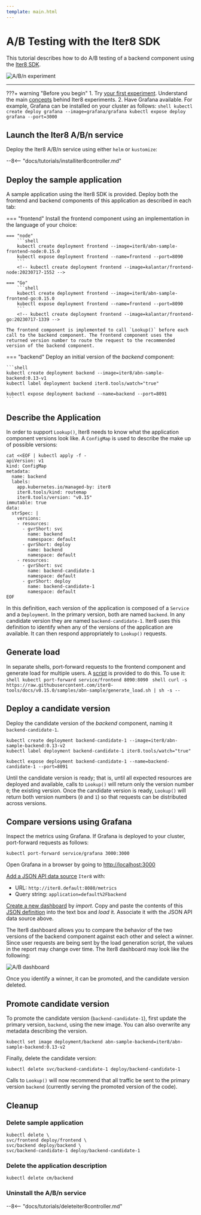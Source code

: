 ```yaml
---
template: main.html
---
```


# A/B Testing with the Iter8 SDK

This tutorial describes how to do A/B testing of a backend component using the [Iter8 SDK](../../user-guide/topics/ab_testing.md). 

![A/B/n experiment](images/abn.png)

***

???+ warning "Before you begin"
    1. Try [your first experiment](../../getting-started/your-first-experiment.md). Understand the main [concepts](../../getting-started/concepts.md) behind Iter8 experiments.
    2. Have Grafana available. For example, Grafana can be installed on your cluster as follows:
    ```shell
    kubectl create deploy grafana --image=grafana/grafana
    kubectl expose deploy grafana --port=3000
    ```
 
## Launch the Iter8 A/B/n service

Deploy the Iter8 A/B/n service using either `helm` or `kustomize`:

--8<-- "docs/tutorials/installiter8controller.md"

## Deploy the sample application

A sample application using the Iter8 SDK is provided. Deploy both the frontend and backend components of this application as described in each tab:

=== "frontend"
    Install the frontend component using an implementation in the language of your choice:

    === "node"
        ```shell
        kubectl create deployment frontend --image=iter8/abn-sample-frontend-node:0.15.0
        kubectl expose deployment frontend --name=frontend --port=8090
        ```
        <!-- kubectl create deployment frontend --image=kalantar/frontend-node:20230717-1552 -->

    === "Go"
        ```shell
        kubectl create deployment frontend --image=iter8/abn-sample-frontend-go:0.15.0
        kubectl expose deployment frontend --name=frontend --port=8090
        ```
        <!-- kubectl create deployment frontend --image=kalantar/frontend-go:20230717-1339 -->
    
    The frontend component is implemented to call `Lookup()` before each call to the backend component. The frontend component uses the returned version number to route the request to the recommended version of the backend component.

=== "backend"
    Deploy an initial version of the *backend* component:

    ```shell
    kubectl create deployment backend --image=iter8/abn-sample-backend:0.13-v1
    kubectl label deployment backend iter8.tools/watch="true"

    kubectl expose deployment backend --name=backend --port=8091
    ```

## Describe the Application

In order to support `Lookup()`, Iter8 needs to know what the application component versions look like. A `ConfigMap` is used to describe the make up of possible versions:

```shell
cat <<EOF | kubectl apply -f -
apiVersion: v1
kind: ConfigMap
metadata:
  name: backend
  labels:
    app.kubernetes.io/managed-by: iter8
    iter8.tools/kind: routemap
    iter8.tools/version: "v0.15"
immutable: true
data:
  strSpec: |
    versions:
    - resources:
      - gvrShort: svc
        name: backend
        namespace: default
      - gvrShort: deploy
        name: backend
        namespace: default
    - resources:
      - gvrShort: svc
        name: backend-candidate-1
        namespace: default
      - gvrShort: deploy
        name: backend-candidate-1
        namespace: default
EOF
```

In this definition, each version of the application is composed of a `Service` and a `Deployment`. In the primary version, both are named `backend`. In any candidate version they are named `backend-candidate-1`. Iter8 uses this definition to identify when any of the versions of the application are available. It can then respond appropriately to `Lookup()` requests. 

## Generate load

In separate shells, port-forward requests to the frontend component and generate load for multiple users. A [script](https://raw.githubusercontent.com/iter8-tools/docs/main/samples/abn-sample/generate_load.sh) is provided to do this. To use it:
    ```shell
    kubectl port-forward service/frontend 8090:8090
    ```
    ```shell
    curl -s https://raw.githubusercontent.com/iter8-tools/docs/v0.15.0/samples/abn-sample/generate_load.sh | sh -s --
    ```
    <!-- # source /Users/kalantar/projects/go.workspace/src/github.com/iter8-tools/docs/samples/abn-sample/generate_load.sh -->

## Deploy a candidate version

Deploy the candidate version of the *backend* component, naming it `backend-candidate-1`.

```shell
kubectl create deployment backend-candidate-1 --image=iter8/abn-sample-backend:0.13-v2
kubectl label deployment backend-candidate-1 iter8.tools/watch="true"

kubectl expose deployment backend-candidate-1 --name=backend-candidate-1 --port=8091
```

Until the candidate version is ready; that is, until all expected resources are deployed and available, calls to `Lookup()` will return only the version number `0`; the existing version.
Once the candidate version is ready, `Lookup()` will return both version numbers (`0` and `1`) so that requests can be distributed across versions.

## Compare versions using Grafana

Inspect the metrics using Grafana. If Grafana is deployed to your cluster, port-forward requests as follows:

```shell
kubectl port-forward service/grafana 3000:3000
```

Open Grafana in a browser by going to [http://localhost:3000](http://localhost:3000)

[Add a JSON API data source](http://localhost:3000/connections/datasources/marcusolsson-json-datasource) `Iter8` with:

- URL: `http://iter8.default:8080/metrics`
- Query string: `application=default%2Fbackend`

[Create a new dashboard](http://localhost:3000/dashboards) by *import*. Copy and paste the contents of this [JSON definition](https://gist.githubusercontent.com/Alan-Cha/aa4ba259cc4631aafe9b43500502c60f/raw/034249f24e2c524ee4e326e860c06149ae7b2677/gistfile1.txt) into the text box and *load* it. Associate it with the JSON API data source above.

The Iter8 dashboard allows you to compare the behavior of the two versions of the backend component against each other and select a winner. Since user requests are being sent by the load generation script, the values in the report may change over time.  The Iter8 dashboard may look like the following:

![A/B dashboard](images/dashboard.png)

Once you identify a winner, it can be promoted, and the candidate version deleted.

## Promote candidate version

To promote the candidate version (`backend-candidate-1`), first update the primary version, `backend`, using the new image. You can also overwrite any metadata describing the version.

```shell
kubectl set image deployment/backend abn-sample-backend=iter8/abn-sample-backend:0.13-v2
```

Finally, delete the candidate version:

```shell
kubectl delete svc/backend-candidate-1 deploy/backend-candidate-1
```

Calls to `Lookup()` will now recommend that all traffic be sent to the primary version `backend` (currently serving the promoted version of the code).

## Cleanup

### Delete sample application

```shell
kubectl delete \
svc/frontend deploy/frontend \
svc/backend deploy/backend \
svc/backend-candidate-1 deploy/backend-candidate-1
```

### Delete the application description

```shell
kubectl delete cm/backend
```

### Uninstall the A/B/n service

--8<-- "docs/tutorials/deleteiter8controller.md"
